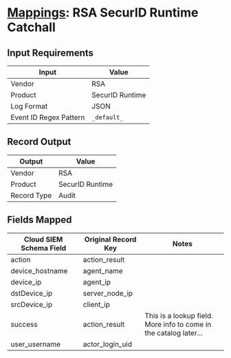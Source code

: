 # [Mappings](README.md): RSA SecurID Runtime Catchall

## Input Requirements

|Input|Value|
|-----|-----|
|Vendor|RSA|
|Product|SecurID Runtime|
|Log Format|JSON|
|Event ID Regex Pattern|`_default_`|

## Record Output

|Output|Value|
|------|-----|
|Vendor|RSA|
|Product|SecurID Runtime|
|Record Type|Audit|

## Fields Mapped

|Cloud SIEM Schema Field|Original Record Key|Notes|
|-----------------------|-------------------|-----|
|action|action_result||
|device_hostname|agent_name||
|device_ip|agent_ip||
|dstDevice_ip|server_node_ip||
|srcDevice_ip|client_ip||
|success|action_result|This is a lookup field. More info to come in the catalog later...|
|user_username|actor_login_uid||

